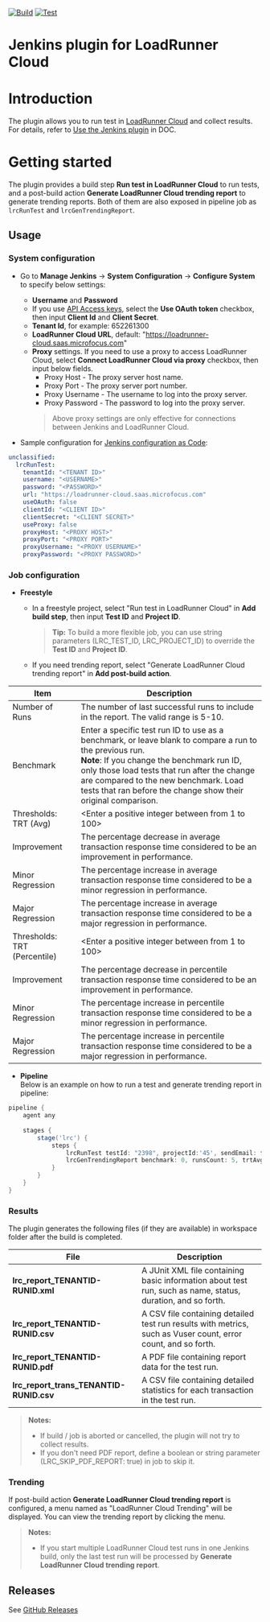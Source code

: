 [![Build](https://github.com/MicroFocus/lrc-jk-plugin/actions/workflows/build.yml/badge.svg)](https://github.com/MicroFocus/lrc-jk-plugin/actions/workflows/build.yml)
[![Test](https://github.com/MicroFocus/lrc-jk-plugin/actions/workflows/test.yml/badge.svg)](https://github.com/MicroFocus/lrc-jk-plugin/actions/workflows/test.yml)

# Jenkins plugin for LoadRunner Cloud

# Introduction

The plugin allows you to run test in [LoadRunner Cloud](https://admhelp.microfocus.com/lrc/en/Latest/Content/Storm/c_Getting_started.htm) and collect results. For details, refer to [Use the Jenkins plugin](https://admhelp.microfocus.com/lrc/en/Latest/Content/Storm/t_ci_plugins.htm#mt-item-0) in DOC.

# Getting started

The plugin provides a build step **Run test in LoadRunner Cloud** to run tests, and a post-build action **Generate LoadRunner Cloud trending report** to generate trending reports.
Both of them are also exposed in pipeline job as `lrcRunTest` and `lrcGenTrendingReport`.

## Usage

### System configuration
- Go to **Manage Jenkins** &rarr; **System Configuration** &rarr; **Configure System** to specify below settings: 
  - **Username** and **Password**  
  - If you use [API Access keys](https://admhelp.microfocus.com/lrc/en/Latest/Content/Storm/Admin-APIAccess.htm), select the **Use OAuth token** checkbox, then input **Client Id** and **Client Secret**.
  - **Tenant Id**, for example: 652261300
  - **LoadRunner Cloud URL**, default: "https://loadrunner-cloud.saas.microfocus.com"
  - **Proxy** settings. If you need to use a proxy to access LoadRunner Cloud, select **Connect LoadRunner Cloud via proxy** checkbox, then input below fields.
    - Proxy Host	- The proxy server host name.
    - Proxy Port	- The proxy server port number.
    - Proxy Username	- The username to log into the proxy server.
    - Proxy Password	- The password to log into the proxy server.
    > Above proxy settings are only effective for connections between Jenkins and LoadRunner Cloud.

- Sample configuration for 
[Jenkins configuration as Code](https://github.com/jenkinsci/configuration-as-code-plugin):  
```yaml
unclassified:
  lrcRunTest:
    tenantId: "<TENANT ID>"
    username: "<USERNAME>"
    password: "<PASSWORD>"
    url: "https://loadrunner-cloud.saas.microfocus.com"
    useOAuth: false
    clientId: "<CLIENT ID>"
    clientSecret: "<CLIENT SECRET>"
    useProxy: false
    proxyHost: "<PROXY HOST>"
    proxyPort: "<PROXY PORT>"
    proxyUsername: "<PROXY USERNAME>"
    proxyPassword: "<PROXY PASSWORD>"
```

### Job configuration
- **Freestyle**  
   - In a freestyle project, select "Run test in LoadRunner Cloud" in **Add build step**, then input **Test ID** and **Project ID**.  
     > **Tip:**
     To build a more flexible job, you can use string parameters (LRC_TEST_ID, LRC_PROJECT_ID) to override the **Test ID** and **Project ID**.  

   - If you need trending report, select "Generate LoadRunner Cloud trending report" in **Add post-build action**.    

| Item                         | Description                                                                                                                                                                                                                                                                                                         |
|------------------------------|---------------------------------------------------------------------------------------------------------------------------------------------------------------------------------------------------------------------------------------------------------------------------------------------------------------------|
| Number of Runs               | The number of last successful runs to include in the report. The valid range is 5-10.                                                                                                                                                                                                                               |
| Benchmark                    | Enter a specific test run ID to use as a benchmark, or leave blank to compare a run to the previous run.<br/>**Note**: If you change the benchmark run ID, only those load tests that run after the change are compared to the new benchmark. Load tests that ran before the change show their original comparison. |
| Thresholds: TRT (Avg)        | <Enter a positive integer between from 1 to 100>                                                                                                                                                                                                                                                                    |
| Improvement                  | The percentage decrease in average transaction response time considered to be an improvement in performance.                                                                                                                                                                                                        |
| Minor Regression             | The percentage increase in average transaction response time considered to be a minor regression in performance.                                                                                                                                                                                                    |
| Major Regression             | The percentage increase in average transaction response time considered to be a major regression in performance.                                                                                                                                                                                                    |
| Thresholds: TRT (Percentile) | <Enter a positive integer between from 1 to 100>                                                                                                                                                                                                                                                                    |
| Improvement                  | The percentage decrease in percentile transaction response time considered to be an improvement in performance.                                                                                                                                                                                                     |
| Minor Regression             | The percentage increase in percentile transaction response time considered to be a minor regression in performance.                                                                                                                                                                                                 |
| Major Regression             | The percentage increase in percentile transaction response time considered to be a major regression in performance.                                                                                                                                                                                                 |

- **Pipeline**  
   Below is an example on how to run a test and generate trending report in pipeline:

```groovy
pipeline {
    agent any
    
    stages {
        stage('lrc') {    
            steps {
                lrcRunTest testId: "2398", projectId:'45', sendEmail: false
                lrcGenTrendingReport benchmark: 0, runsCount: 5, trtAvgThresholdImprovement: 5,trtAvgThresholdMajorRegression: 10, trtAvgThresholdMinorRegression: 5, trtPercentileThresholdImprovement: 5, trtPercentileThresholdMajorRegression: 10, trtPercentileThresholdMinorRegression: 5
            }
        }
    }
}
```
### Results

The plugin generates the following files (if they are available) in workspace folder after the build is completed.

| File                                    | Description                                                                                                   |
|-----------------------------------------|---------------------------------------------------------------------------------------------------------------|
| **lrc_report_TENANTID-RUNID.xml**       | A JUnit XML file containing basic information about test run, such as name, status, duration, and so forth.   |
| **lrc_report_TENANTID-RUNID.csv**       | A CSV file containing detailed test run results with metrics, such as Vuser count, error count, and so forth. |
| **lrc_report_TENANTID-RUNID.pdf**       | A PDF file containing report data for the test run.                                                           |
| **lrc_report_trans_TENANTID-RUNID.csv** | A CSV file containing detailed statistics for each transaction in the test run.                               |

> **Notes:**  
> - If build / job is aborted or cancelled, the plugin will not try to collect results.  
> - If you don't need PDF report, define a boolean or string parameter (LRC_SKIP_PDF_REPORT: true) in job to skip it.

### Trending
If post-build action **Generate LoadRunner Cloud trending report** is configured, a menu named as "LoadRunner Cloud Trending" will be displayed. You can view the trending report by clicking the menu.
> **Notes:**
> - If you start multiple LoadRunner Cloud test runs in one Jenkins build, only the last test run will be processed by **Generate LoadRunner Cloud trending report**.

## Releases
See [GitHub Releases](https://github.com/MicroFocus/lrc-jk-plugin/releases)
